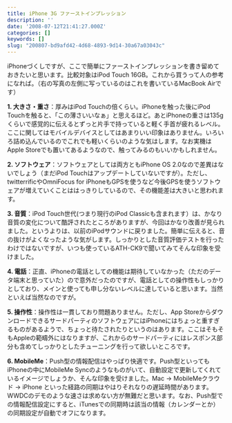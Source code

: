 ```yaml
---
title: iPhone 3G ファーストインプレッション
description: ''
date: '2008-07-12T21:41:27.000Z'
categories: []
keywords: []
slug: "200807-bd9afd42-4d68-4893-9d14-30a67a03043c"
---
```

iPhoneづくしですが、ここで簡単にファーストインプレッションを書き留めておきたいと思います。比較対象はiPod Touch 16GB。これから買うって人の参考になれば。（右の写真の左側に写っているのはこれを書いているMacBook Airです）

**1\. 大きさ・重さ**：厚みはiPod Touchの倍くらい。iPhoneを触った後にiPod Touchを触ると、「この薄さいいなぁ」と思えるほど。あとiPhoneの重さは135gくらいで感覚的に伝えるとずっと片手で持っていると軽く手首が疲れるレベル。ここに関してはモバイルデバイスとしてはあまりいい印象はありません。いろいろ詰め込んでいるのでこれでも軽いくらいのような気はします。なお実機はApple Storeでも置いてあるようなので、触ってみるのもいいかもしれません。

**2\. ソフトウェア**：ソフトウェアとしては両方ともiPhone OS 2.0なので差異はないでしょう（まだiPod Touchはアップデートしていないですが）。ただし、twitterrificやOmniFocus for iPhoneもGPSを使うなど今後GPSを使うソフトウェアが増えていくことははっきりしているので、その機能差は大きいと思われます。

**3\. 音質**：iPod Touch世代(つまり現行のiPod Classicも含まれます）は、かなり音質の変化について酷評されたところがありますが、今回はかなり改善が見られました。というよりは、以前のiPodサウンドに戻りました。簡単に伝えると、音の抜けがよくなったような気がします。しっかりとした音質評価テストを行ったわけではないですが、いつも使っているATH-CK9で聞いてみてそんな印象を受けました。

**4\. 電話**：正直、iPhoneの電話としての機能は期待していなかった（ただのデータ端末と思っていた）ので意外だったのですが、電話としての操作性もしっかりとしており、メインと使っても申し分ないレベルに達していると思います。当然といえば当然なのですが。

**5\. 操作性**：操作性は一貫しており問題ありません。ただし、App StoreからダウンロードできるサードパーティのソフトウェアにはiPhoneにはちょっと重すぎるものがあるようで、ちょっと待たされたりというのはあります。ここはそもそもAppleの範疇外にはなりますが、これからのサードパーティにはレスポンス部分も含めてしっかりとしたチューニングを行って欲しいところです。

**6\. MobileMe**：Push型の情報配信はやっぱり快適です。Push型といってもiPhoneの中にMobileMe Syncのようなものがいて、自動設定で更新してくれているイメージでしょうか、そんな印象を受けました。Mac → MobileMeクラウド → iPhone といった経路の同期はやはりそれなりの遅延時間があります。WWDCのデモのような速さは求めない方が無難だと思います。なお、Push型での情報配信設定にすると、iTunesでの同期時は該当の情報（カレンダーとか）の同期設定が自動でオフになります。